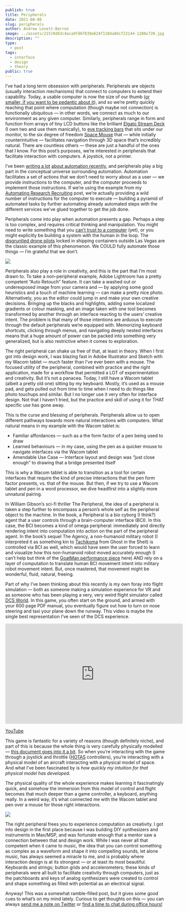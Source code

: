```yaml
---
publish: true
title: Peripherals
date: 2021-08-08
slug: peripherals
author: Andrew Lovett-Barron
image: ../assets/21519d63c4aca9fd6f839a624f1104a8dcf22144-1280x720.jpg
description: ""
type:
  - post
tags:
  - interface
  - design
  - theory
public: true
---
```


I’ve had a long term obsession with peripherals. Peripherals are objects (usually interaction mechanisms) that connect to computers to extend their capability. Today, a usable computer is now the size of our thumb ([or smaller, if you want to be pedantic about it](https://sudonull.com/post/11594-The-smallest-Linux-computers)), and so we’re pretty quickly reaching that point where computation (though maybe not connection) is functionally ubiquitous — in other words, we connect as much to our environment as any given computer. Similarly, peripherals range in form and function from arrays of tiny LCD buttons like the brilliant [Elgato Stream Deck](https://www.elgato.com/en/stream-deck-xl) (I own two and use them manically), to [eye tracking bars](https://gaming.tobii.com/product/eye-tracker-5/) that sits under our monitor, to the six degree of freedom [Space Mouse](https://3dconnexion.com/uk/product/spacemouse-wireless/) that — while initially counterintuitive — facilitates navigation through 3D space that’s incredibly natural. There are countless others — these are just a handful of the ones that I know. For this post’s purposes, we’re interested in peripherals that facilitate interaction with computers. A joystick, not a printer.

I’ve been [writing a lot](https://andrewlb.com/automating-research-recruiting/) [about automation recently](https://andrewlb.com/thinking-through-automation/), and peripherals play a big part in the conceptual universe surrounding automation. Automation facilitates a set of actions that we don’t need to worry about as a user — we provide instructions to the computer, and the computer proceeds to implement those instructions. If we’re using the example from my [Automating Research Recruiting](https://andrewlb.com/automating-research-recruiting/) post, we’re actually providing a wild number of instructions for the computer to execute — building a pyramid of automated tasks by further automating already automated steps with the different services we’ve glued together to get the job done.

Peripherals come into play when automation presents a gap. Perhaps a step is too complex, and requires critical thinking and manipulation. You might need to write something that you [can’t trust to a computer](https://www.nature.com/articles/d41586-021-02134-0) (yet), or you might explicitly be building a system with the human in the loop. The [disgruntled drone pilots](https://slate.com/news-and-politics/2015/07/air-force-drone-pilot-recruiting-struggling.html) locked in shipping containers outside Las Vegas are the classic example of this phenomenon. We COULD fully automate those things — I’m grateful that we don’t.

![](../assets/49b55134cadaab2e359f22ed05c7cb01ac9cb468-3000x2237.jpg)

Peripherals also play a role in creativity, and this is the part that I’m most drawn to. To take a non-peripheral example, Adobe Lightroom has a pretty competent “Auto Retouch” feature. It can take a washed out or underexposed image from your camera and — by applying some good heuristics and a touch of machine learning — can make a pretty nice photo. Alternatively, you as the editor could jump in and make your own creative decisions. Bringing up the blacks and highlights, adding some localized gradients or colour masking, and an image taken with one tool becomes transformed by another through an interface reacting to the users’ creative intent. The problem is that many of those intentions are arduous to execute through the default peripherals we’re equipped with. Memorizing keyboard shortcuts, clicking through menus, and navigating deeply nested interfaces means that a huge amount of power can be packed into something very generalized, but is also restrictive when it comes to exploration.

The right peripheral can shake us free of that, at least in theory. When I first got into design work, I was blazing fast in Adobe Illustrator and Sketch with my Wacom tablet — much faster than I’ve ever been with a mouse. The focused utility of the peripheral, combined with practice and the right application, made for a workflow that permitted a LOT of experimentation and creativity. But it’s not a panacea. Today, I still have a Wacom tablet (albeit a pretty old one) sitting by my keyboard. Mostly, it’s used as a mouse pad, and gets pulled out from time to time when I need to do things like photo touchups and similar. But I no longer use it very often for interface design. Not that I haven’t tried, but the practice and skill of using it for THAT specific use has gone away.

This is the curse and blessing of peripherals. Peripherals allow us to open different pathways towards more natural interactions with computers. What natural means in my example with the Wacom tablet is:

- Familiar affordances — such as a the form factor of a pen being used to draw
- Learned behaviours — in my case, using the pen as a quicker mouse to navigate interfaces via the Wacom tablet
- Amendable Use Case — Interface layout and design was “just close enough” to drawing that a bridge presented itself

This is why a Wacom tablet is able to transition as a tool for certain interfaces that require the kind of precise interactions that the pen form factor presents, vs. that of the mouse. But then, if we try to use a Wacom tablet and pen in a word processor, we dive headfirst into a slightly more unnatural pairing.

In William Gibson’s sci-fi thriller The Peripheral, the idea of a peripheral is taken a step further to encompass a person’s whole self as the peripheral object to the machine. In the book, a Peripheral is a bio cyborg (I think?) agent that a user controls through a brain-computer interface (BCI). In this case, the BCI becomes a kind of omega peripheral: immediately and directly rendering intent into computation into action on the part of the peripheral agent. In the book’s sequel The Agency, a non-humanoid military robot (I interpreted it as something kin to [Tachikoma](https://en.wikipedia.org/wiki/Tachikoma) from Ghost in the Shell) is controlled via BCI as well, which would have seen the user forced to learn and visualize how this non-humanoid robot moved accurately enough (I can’t help but think of the [GoatMan performance piece](https://www.thomasthwaites.com/a-holiday-from-being-human-goatman/) here) AND rely on a layer of computation to translate human BCI movement intent into military robot movement intent. But, once mastered, that movement might be wonderful, fluid, natural, freeing.

Part of why I’ve been thinking about this recently is my own foray into flight simulation — both as someone making a simulation experience for VR and as someone who has been playing a very, very weird flight simulator called [DCS World](https://www.digitalcombatsimulator.com/en/). In this game, you often start on the ground, and armed with your 600 page PDF manual, you eventually figure out how to turn on nose steering and taxi your plane down the runway. This video is maybe the single best representation I’ve seen of the DCS experience.

<iframe width="560" height="315" src="https://www.youtube.com/embed/xb1u_hnlliY" title="YouTube video player" frameborder="0" allow="accelerometer; autoplay; clipboard-write; encrypted-media; gyroscope; picture-in-picture" allowfullscreen></iframe>

[YouTube](https://www.youtube.com/watch?v=xb1u_hnlliY)

This game is fantastic for a variety of reasons (though definitely niche), and part of this is because the whole thing is very carefully physically modelled — [this document goes into it a bit](https://www.digitalcombatsimulator.com/upload/iblock/dcc/DCS%20FM%20principles%20plus%20MiG-29%20P-47%20F-16.pdf). So when you’re interacting with the game through a joystick and throttle ([HOTAS](https://en.wikipedia.org/wiki/HOTAS) controllers), you’re interacting with a physical model of an aircraft interacting with a physical model of space. And what I’ve been fascinated by is _how quickly my intuition for that physical model has developed._

The physical quality of the whole experience makes learning it fascinatingly quick, and somehow the immersion from this model of control and flight becomes that much deeper than a game controller, a keyboard, anything really. In a weird way, it’s what connected me with the Wacom tablet and pen over a mouse for those right interactions.

![](../assets/94a95f029af22becc1e27ad63fd739f720cdb03b-1333x1000.jpg)

The right peripheral frees you to experience computation as creativity. I got into design in the first place because I was building DIY synthesizers and instruments in Max/MSP, and was fortunate enough that a mentor saw a connection between that and design work. While I was never all that competent when it came to music, the idea that you can control something as complex as a waveform and shape it into compelling sounds, let alone music, has always seemed a miracle to me, and is probably where interaction design is at its strongest — or at least its most beautiful. Keyboards and strings; button grids and accelerometers; these kinds of peripherals were all built to facilitate creativity through computers, just as the patchboards and keys of analog synthesizers were created to control and shape something as filled with potential as an electrical signal.

Anyway! This was a somewhat ramble-filled post, but it gives some good cues to what’s on my mind lately. Curious to get thoughts on this — you can always [send me a note on Twitter](https://twitter.com/readywater) or [find a time to chat during office hours!](https://calendly.com/alb/officehours)
